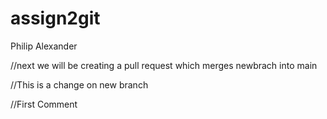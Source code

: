 # assign2git
Philip Alexander




//next we will be creating a pull request which merges newbrach into main







//This is a change on new branch




//First Comment
